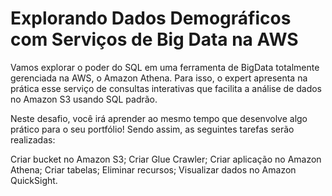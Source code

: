 # Explorando Dados Demográficos com Serviços de Big Data na AWS

Vamos explorar o poder do SQL em uma ferramenta de BigData totalmente gerenciada na AWS, o Amazon Athena. Para isso, o expert apresenta na prática esse serviço de consultas interativas que facilita a análise de dados no Amazon S3 usando SQL padrão.

Neste desafio, você irá aprender ao mesmo tempo que desenvolve algo prático para o seu portfólio! Sendo assim, as seguintes tarefas serão realizadas:

Criar bucket no Amazon S3;
Criar Glue Crawler;
Criar aplicação no Amazon Athena;
Criar tabelas;
Eliminar recursos;
Visualizar dados no Amazon QuickSight.
